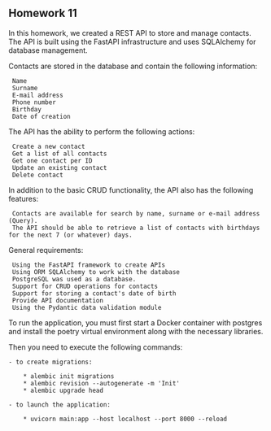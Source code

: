## Homework 11

In this homework, we created a REST API to store and manage contacts. The API is built using the FastAPI infrastructure and uses SQLAlchemy for database management.

Contacts are stored in the database and contain the following information:

     Name
     Surname
     E-mail address
     Phone number
     Birthday
     Date of creation

The API has the ability to perform the following actions:

     Create a new contact
     Get a list of all contacts
     Get one contact per ID
     Update an existing contact
     Delete contact

In addition to the basic CRUD functionality, the API also has the following features:

     Contacts are available for search by name, surname or e-mail address (Query).
     The API should be able to retrieve a list of contacts with birthdays for the next 7 (or whatever) days.

General requirements:

     Using the FastAPI framework to create APIs
     Using ORM SQLAlchemy to work with the database
     PostgreSQL was used as a database.
     Support for CRUD operations for contacts
     Support for storing a contact's date of birth
     Provide API documentation
     Using the Pydantic data validation module

To run the application, you must first start a Docker container with postgres and install the poetry virtual 
environment along with the necessary libraries.

Then you need to execute the following commands:

    - to create migrations:

        * alembic init migrations
        * alembic revision --autogenerate -m 'Init'
        * alembic upgrade head

    - to launch the application:

        * uvicorn main:app --host localhost --port 8000 --reload